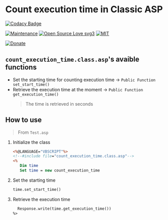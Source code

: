 # Count execution time in Classic ASP

[![Codacy Badge](https://app.codacy.com/project/badge/Grade/e407e0644e734635811fe1cad5d19409)](https://app.codacy.com/gh/R0mb0/Count_execution_time_classic_asp/dashboard?utm_source=gh&utm_medium=referral&utm_content=&utm_campaign=Badge_grade)

[![Maintenance](https://img.shields.io/badge/Maintained%3F-yes-green.svg)](https://github.com/R0mb0/Count_execution_time_classic_asp)
[![Open Source Love svg3](https://badges.frapsoft.com/os/v3/open-source.svg?v=103)](https://github.com/R0mb0/Count_execution_time_classic_asp)
[![MIT](https://img.shields.io/badge/License-MIT-blue.svg)](https://opensource.org/license/mit)

[![Donate](https://img.shields.io/badge/PayPal-Donate%20to%20Author-blue.svg)](http://paypal.me/R0mb0)

## `count_execution_time.class.asp`'s avaible functions

- Set the starting time for counting execution time -> `Public Function set_start_time()`
- Retrieve the execution time at the moment -> `Public Function get_execution_time()`
  >
  > The time is retrieved in seconds

## How to use 

> From `Test.asp`

1. Initialize the class
   ```asp
   <%@LANGUAGE="VBSCRIPT"%>
   <!--#include file="count_execution_time.class.asp"-->
   <%
      Dim time
      Set time = new count_execution_time
   ```
2. Set the starting time
   ```asp
   time.set_start_time()
   ```
3. Retrieve the execution time
   ```asp
     Response.write(time.get_execution_time())
   %>
   ```
